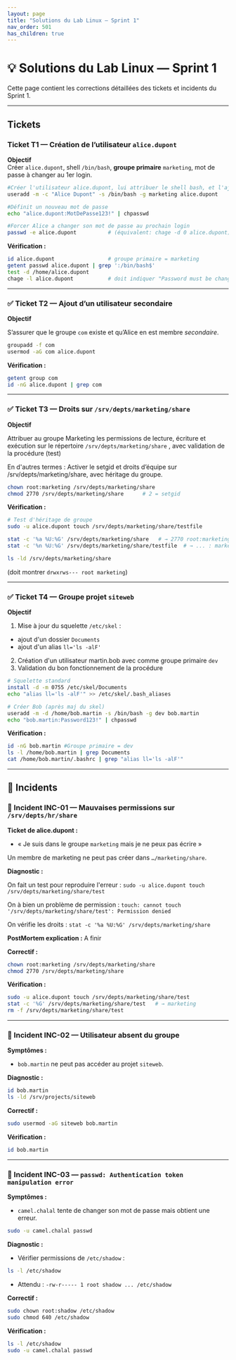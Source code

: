 ```yaml
---
layout: page
title: "Solutions du Lab Linux — Sprint 1"
nav_order: 501
has_children: true
---
```


# 💡 Solutions du Lab Linux — Sprint 1

Cette page contient les corrections détaillées des tickets et incidents du Sprint 1.

---

## Tickets

### Ticket T1 — Création de l’utilisateur `alice.dupont`

**Objectif**  
Créer `alice.dupont`, shell `/bin/bash`, **groupe primaire** `marketing`, mot de passe à changer au 1er login.

```bash
#Créer l'utilisateur alice.dupont, lui attribuer le shell bash, et l'ajouter au groupe marketing comme groupe primare
useradd -m -c "Alice Dupont" -s /bin/bash -g marketing alice.dupont

#Définit un nouveau mot de passe
echo "alice.dupont:MotDePasse123!" | chpasswd

#Forcer Alice a changer son mot de passe au prochain login
passwd -e alice.dupont          # (équivalent: chage -d 0 alice.dupont)
```

**Vérification :**
```bash
id alice.dupont                 # groupe primaire = marketing
getent passwd alice.dupont | grep ':/bin/bash$'
test -d /home/alice.dupont
chage -l alice.dupont           # doit indiquer "Password must be changed"```
```

---

### ✅ Ticket T2 — Ajout d’un utilisateur secondaire

**Objectif**  

S’assurer que le groupe ```com``` existe et qu’Alice en est membre *secondaire*.

```bash
groupadd -f com
usermod -aG com alice.dupont
```

**Vérification :**
```bash
getent group com
id -nG alice.dupont | grep com
```

---

### ✅ Ticket T3 — Droits sur `/srv/depts/marketing/share`

**Objectif**  

Attribuer au groupe Marketing les permissions de lecture, écriture et exécution sur le répertoire `/srv/depts/marketing/share`
, avec validation de la procédure (test)

En d'autres termes : Activer le setgid et droits d’équipe sur /srv/depts/marketing/share, avec héritage du groupe.

```bash
chown root:marketing /srv/depts/marketing/share
chmod 2770 /srv/depts/marketing/share      # 2 = setgid
```

**Vérification :**

```bash
# Test d'héritage de groupe
sudo -u alice.dupont touch /srv/depts/marketing/share/testfile

stat -c '%a %U:%G' /srv/depts/marketing/share   # → 2770 root:marketing
stat -c '%n %U:%G' /srv/depts/marketing/share/testfile  # → ... : marketing

ls -ld /srv/depts/marketing/share
```

(doit montrer `drwxrws--- root marketing`)

---

### ✅ Ticket T4 — Groupe projet `siteweb`

**Objectif**  

1. Mise à jour du squelette `/etc/skel` :
- ajout d'un dossier `Documents`
- ajout d'un alias `ll='ls -alF'`
2. Création d'un utilisateur martin.bob avec comme groupe primaire `dev`
3. Validation du bon fonctionnement de la procédure

```bash
# Squelette standard
install -d -m 0755 /etc/skel/Documents
echo "alias ll='ls -alF'" >> /etc/skel/.bash_aliases

# Créer Bob (après maj du skel)
useradd -m -d /home/bob.martin -s /bin/bash -g dev bob.martin
echo "bob.martin:Password123!" | chpasswd
```

**Vérification :**
```bash
id -nG bob.martin #Groupe primaire = dev
ls -l /home/bob.martin | grep Documents
cat /home/bob.martin/.bashrc | grep "alias ll='ls -alF'"
```


---

## 🚨 Incidents

### 🔴 Incident INC-01 — Mauvaises permissions sur `/srv/depts/hr/share`

**Ticket de alice.dupont :**
- « Je suis dans le groupe `marketing` mais je ne peux pas écrire »

Un membre de marketing ne peut pas créer dans `…/marketing/share`.

**Diagnostic :**

On fait un test pour reproduire l'erreur :
`sudo -u alice.dupont touch /srv/depts/marketing/share/test`

On à bien un problème de permission :
`touch: cannot touch '/srv/depts/marketing/share/test': Permission denied`

On vérifie les droits :
`stat -c '%a %U:%G' /srv/depts/marketing/share`

**PostMortem explication :**
A finir

**Correctif :**

```bash
chown root:marketing /srv/depts/marketing/share
chmod 2770 /srv/depts/marketing/share
```

**Vérification :**

```bash
sudo -u alice.dupont touch /srv/depts/marketing/share/test
stat -c '%G' /srv/depts/marketing/share/test   # → marketing
rm -f /srv/depts/marketing/share/test
```

---

### 🔴 Incident INC-02 — Utilisateur absent du groupe

**Symptômes :**
- `bob.martin` ne peut pas accéder au projet `siteweb`.

**Diagnostic :**
```bash
id bob.martin
ls -ld /srv/projects/siteweb
```

**Correctif :**
```bash
sudo usermod -aG siteweb bob.martin
```

**Vérification :**
```bash
id bob.martin
```

---

### 🔴 Incident INC-03 — `passwd: Authentication token manipulation error`

**Symptômes :**
- `camel.chalal` tente de changer son mot de passe mais obtient une erreur.
```bash
sudo -u camel.chalal passwd
```

**Diagnostic :**
- Vérifier permissions de `/etc/shadow` :
```bash
ls -l /etc/shadow
```
- Attendu : `-rw-r----- 1 root shadow ... /etc/shadow`

**Correctif :**
```bash
sudo chown root:shadow /etc/shadow
sudo chmod 640 /etc/shadow
```

**Vérification :**
```bash
ls -l /etc/shadow
sudo -u camel.chalal passwd
